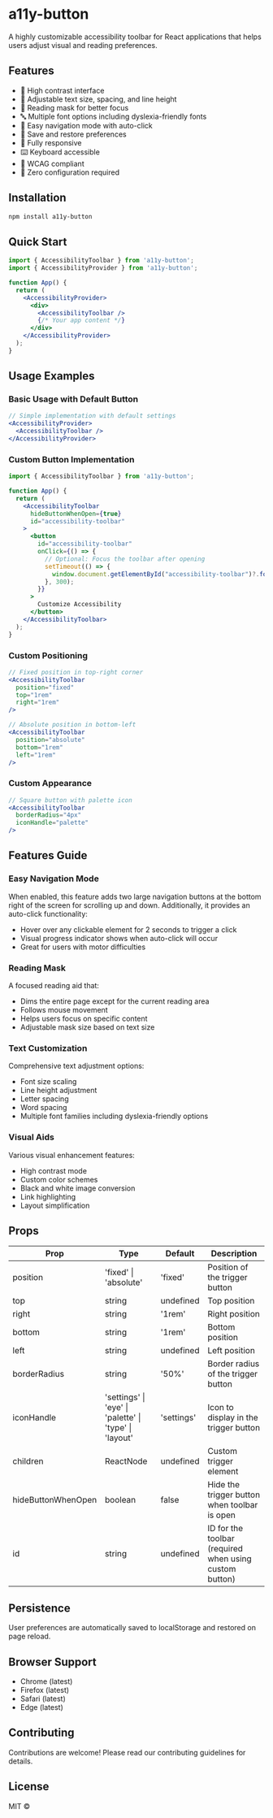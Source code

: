# a11y-button

A highly customizable accessibility toolbar for React applications that helps users adjust visual and reading preferences.

## Features

- 🎨 High contrast interface
- 📏 Adjustable text size, spacing, and line height
- 🎯 Reading mask for better focus
- 🔤 Multiple font options including dyslexia-friendly fonts
- 🎯 Easy navigation mode with auto-click
- 💾 Save and restore preferences
- 📱 Fully responsive
- ⌨️ Keyboard accessible
- 🎯 WCAG compliant
- 🔌 Zero configuration required

## Installation

```bash
npm install a11y-button
```

## Quick Start

```jsx
import { AccessibilityToolbar } from 'a11y-button';
import { AccessibilityProvider } from 'a11y-button';

function App() {
  return (
    <AccessibilityProvider>
      <div>
        <AccessibilityToolbar />
        {/* Your app content */}
      </div>
    </AccessibilityProvider>
  );
}
```

## Usage Examples

### Basic Usage with Default Button

```jsx
// Simple implementation with default settings
<AccessibilityProvider>
  <AccessibilityToolbar />
</AccessibilityProvider>
```

### Custom Button Implementation

```jsx
import { AccessibilityToolbar } from 'a11y-button';

function App() {
  return (
    <AccessibilityToolbar
      hideButtonWhenOpen={true}
      id="accessibility-toolbar"
    >
      <button
        id="accessibility-toolbar"
        onClick={() => {
          // Optional: Focus the toolbar after opening
          setTimeout(() => {
            window.document.getElementById("accessibility-toolbar")?.focus();
          }, 300);
        }}
      >
        Customize Accessibility
      </button>
    </AccessibilityToolbar>
  );
}
```

### Custom Positioning

```jsx
// Fixed position in top-right corner
<AccessibilityToolbar
  position="fixed"
  top="1rem"
  right="1rem"
/>

// Absolute position in bottom-left
<AccessibilityToolbar
  position="absolute"
  bottom="1rem"
  left="1rem"
/>
```

### Custom Appearance

```jsx
// Square button with palette icon
<AccessibilityToolbar
  borderRadius="4px"
  iconHandle="palette"
/>
```

## Features Guide

### Easy Navigation Mode

When enabled, this feature adds two large navigation buttons at the bottom right of the screen for scrolling up and down. Additionally, it provides an auto-click functionality:

- Hover over any clickable element for 2 seconds to trigger a click
- Visual progress indicator shows when auto-click will occur
- Great for users with motor difficulties

### Reading Mask

A focused reading aid that:
- Dims the entire page except for the current reading area
- Follows mouse movement
- Helps users focus on specific content
- Adjustable mask size based on text size

### Text Customization

Comprehensive text adjustment options:
- Font size scaling
- Line height adjustment
- Letter spacing
- Word spacing
- Multiple font families including dyslexia-friendly options

### Visual Aids

Various visual enhancement features:
- High contrast mode
- Custom color schemes
- Black and white image conversion
- Link highlighting
- Layout simplification

## Props

| Prop | Type | Default | Description |
|------|------|---------|-------------|
| position | 'fixed' \| 'absolute' | 'fixed' | Position of the trigger button |
| top | string | undefined | Top position |
| right | string | '1rem' | Right position |
| bottom | string | '1rem' | Bottom position |
| left | string | undefined | Left position |
| borderRadius | string | '50%' | Border radius of the trigger button |
| iconHandle | 'settings' \| 'eye' \| 'palette' \| 'type' \| 'layout' | 'settings' | Icon to display in the trigger button |
| children | ReactNode | undefined | Custom trigger element |
| hideButtonWhenOpen | boolean | false | Hide the trigger button when toolbar is open |
| id | string | undefined | ID for the toolbar (required when using custom button) |

## Persistence

User preferences are automatically saved to localStorage and restored on page reload.

## Browser Support

- Chrome (latest)
- Firefox (latest)
- Safari (latest)
- Edge (latest)

## Contributing

Contributions are welcome! Please read our contributing guidelines for details.

## License

MIT © 

